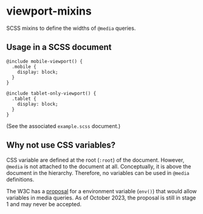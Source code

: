 # viewport-mixins
SCSS mixins to define the widths of `@media` queries.

## Usage in a SCSS document

```
@include mobile-viewport() {
  .mobile {
    display: block;
  }
}

@include tablet-only-viewport() {
  .tablet {
    display: block;
  }
}
```
(See the associated `example.scss` document.)


## Why not use CSS variables?
CSS variable are defined at the root (`:root`) of the document. However, `@media` is not attached to the document at
all. Conceptually, it is above the document in the hierarchy. Therefore, no variables can be used in `@media` definitions.

The W3C has a [proposal](https://drafts.csswg.org/css-env-1/#issues-index) for a environment variable (`env()`) that would allow variables in media queries. 
As of October 2023, the proposal is still in stage 1 and may never be accepted. 